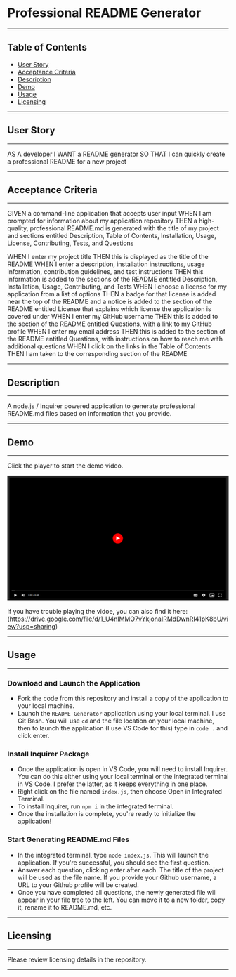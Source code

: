 # Professional README Generator
---

  ## Table of Contents
  - [User Story](#user-story)
  - [Acceptance Criteria](#acceptance-criteria)
  - [Description](#description)
  - [Demo](#demo)
  - [Usage](#usage)
  - [Licensing](#licensing)

---

## User Story
---

AS A developer
I WANT a README generator
SO THAT I can quickly create a professional README for a new project

---

## Acceptance Criteria
---

GIVEN a command-line application that accepts user input
WHEN I am prompted for information about my application repository
THEN a high-quality, professional README.md is generated with the title of my project and sections entitled Description, Table of Contents, Installation, Usage, License, Contributing, Tests, and Questions

WHEN I enter my project title
THEN this is displayed as the title of the README
WHEN I enter a description, installation instructions, usage information, contribution guidelines, and test instructions
THEN this information is added to the sections of the README entitled Description, Installation, Usage, Contributing, and Tests
WHEN I choose a license for my application from a list of options
THEN a badge for that license is added near the top of the README and a notice is added to the section of the README entitled License that explains which license the application is covered under
WHEN I enter my GitHub username
THEN this is added to the section of the README entitled Questions, with a link to my GitHub profile
WHEN I enter my email address
THEN this is added to the section of the README entitled Questions, with instructions on how to reach me with additional questions
WHEN I click on the links in the Table of Contents
THEN I am taken to the corresponding section of the README

---

## Description
---

A node.js / Inquirer powered application to generate professional README.md files based on information that you provide. 

---

## Demo
---

Click the player to start the demo video. 

[![Portfolio](https://github.com/sammyc33/professional-readme-generator/blob/main/Player.png)](https://drive.google.com/file/d/1_U4nlMMO7vYkjonaIRMdDwnRI41pK8bU/view?usp=sharing)

If you have trouble playing the vidoe, you can also find it here: (https://drive.google.com/file/d/1_U4nlMMO7vYkjonaIRMdDwnRI41pK8bU/view?usp=sharing)

---

## Usage
---

### Download and Launch the Application
- Fork the code from this repository and install a copy of the application to your local machine. 
- Launch the `README Generator` application using your local terminal. I use Git Bash. You will use `cd` and the file location on your local machine, then to launch the application (I use VS Code for this) type in `code .` and click enter. 

### Install Inquirer Package
- Once the application is open in VS Code, you will need to install Inquirer. You can do this either using your local terminal or the integrated terminal in VS Code. I prefer the latter, as it keeps everything in one place. 
- Right click on the file named `index.js`, then choose Open in Integrated Terminal. 
- To install Inquirer, run `npm i` in the integrated terminal. 
- Once the installation is complete, you're ready to initialize the application!

### Start Generating README.md Files
- In the integrated terminal, type `node index.js`. This will launch the application. If you're successful, you should see the first question. 
- Answer each question, clicking enter after each. The title of the project will be used as the file name. If you provide your Github username, a URL to your Github profile will be created. 
- Once you have completed all questions, the newly generated file will appear in your file tree to the left. You can move it to a new folder, copy it, rename it to README.md, etc. 

---

## Licensing
---

Please review licensing details in the repository. 

---
